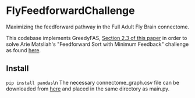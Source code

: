 # FlyFeedforwardChallenge
 Maximizing the feedforward pathway in the Full Adult Fly Brain connectome.

This codebase implements GreedyFAS, [Section 2.3 of this paper](http://www.vldb.org/pvldb/vol10/p133-simpson.pdf) in order to solve Arie Matsliah's "Feedforward Sort with Minimum Feedback" challenge as found [here](https://codex.flywire.ai/app/mfas_challenge).

## Install
`pip install pandas`\n
The necessary connectome_graph.csv file can be downloaded from [here](https://codex.flywire.ai/app/mfas_challenge?download=connectome_graph) and placed in the same directory as main.py.
